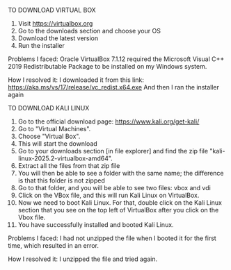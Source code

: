 TO DOWNLOAD VIRTUAL BOX
1. Visit https://virtualbox.org
2. Go to the downloads section and choose your OS
3. Download the latest version
4. Run the installer

Problems I faced:
Oracle VirtualBox 7.1.12 required the Microsoft Visual C++ 2019 Redistributable Package to be installed on my Windows system.

How I resolved it:
I downloaded it from this link: https://aka.ms/vs/17/release/vc_redist.x64.exe
And then I ran the installer again

TO DOWNLOAD KALI LINUX
1. Go to the official download page: https://www.kali.org/get-kali/
2. Go to "Virtual Machines".
3. Choose "Virtual Box".
4. This will start the download
5. Go to your downloads section [in file explorer] and find the zip file "kali-linux-2025.2-virtualbox-amd64".
6. Extract all the files from that zip file
7. You will then be able to see a folder with the same name; the difference is that this folder is not zipped
8. Go to that folder, and you will be able to see two files: vbox and vdi
9. Click on the VBox file, and this will run Kali Linux on VirtualBox.
10. Now we need to boot Kali Linux. For that, double click on the Kali Linux section that you see on the top left of VirtualBox after you click on the Vbox file.
11. You have successfully installed and booted Kali Linux.

Problems I faced:
I had not unzipped the file when I booted it for the first time, which resulted in an error.

How I resolved it:
I unzipped the file and tried again.
